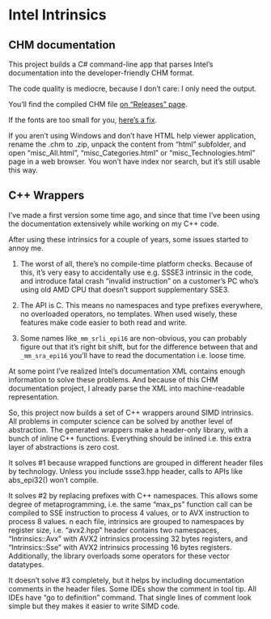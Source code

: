 # Intel Intrinsics## CHM documentationThis project builds a C# command-line app that parses Intel’s documentation into the developer-friendly CHM format.The code quality is mediocre, because I don’t care: I only need the output.You’ll find the compiled CHM file [on “Releases” page](https://github.com/Const-me/IntelIntrinsics/releases).If the fonts are too small for you, [here’s a fix](https://superuser.com/a/204783/31483).If you aren’t using Windows and don’t have HTML help viewer application, rename the .chm to .zip, unpack the content from “html” subfolder, and open “misc\_All.html”, “misc\_Categories.html” or “misc\_Technologies.html” page in a web browser.You won’t have index nor search, but it’s still usable this way.## C++ WrappersI’ve made a first version some time ago, and since that time I’ve been using the documentation extensively while working on my C++ code.After using these intrinsics for a couple of years, some issues started to annoy me.1. The worst of all, there’s no compile-time platform checks.Because of this, it’s very easy to accidentally use e.g. SSSE3 intrinsic in the code, and introduce fatal crash “invalid instruction” on a customer’s PC who’s using old AMD CPU that doesn’t support supplementary SSE3.2. The API is C. This means no namespaces and type prefixes everywhere, no overloaded operators, no templates. When used wisely, these features make code easier to both read and write.3. Some names like`_mm_srli_epi16` are non-obvious, you can probably figure out that it’s right bit shift, but for the difference between that and `_mm_sra_epi16` you’ll have to read the documentation i.e. loose time.At some point I’ve realized Intel’s documentation XML contains enough information to solve these problems. And because of this CHM documentation project, I already parse the XML into machine-readable representation.So, this project now builds a set of C++ wrappers around SIMD intrinsics. All problems in computer science can be solved by another level of abstraction.The generated wrappers make a header-only library, with a bunch of inline C++ functions. Everything should be inlined i.e. this extra layer of abstractions is zero cost.It solves #1 because wrapped functions are grouped in different header files by technology. Unless you include ssse3.hpp header, calls to APIs like abs_epi32() won’t compile.It solves #2 by replacing prefixes with C++ namespaces. This allows some degree of metaprogramming, i.e. the same “max_ps” function call can be compiled to SSE instruction to process 4 values, or to AVX instruction to process 8 values. n each file, intrinsics are grouped to namespaces by register size, i.e. “avx2.hpp” header contains two namespaces, “Intrinsics::Avx” with AVX2 intrinsics processing 32 bytes registers, and “Intrinsics::Sse” with AVX2 intrinsics processing 16 bytes registers.Additionally, the library overloads some operators for these vector datatypes.It doesn’t solve #3 completely, but it helps by including documentation comments in the header files. Some IDEs show the comment in tool tip. All IDEs have “go to definition” command.That single lines of comment look simple but they makes it easier to write SIMD code.
